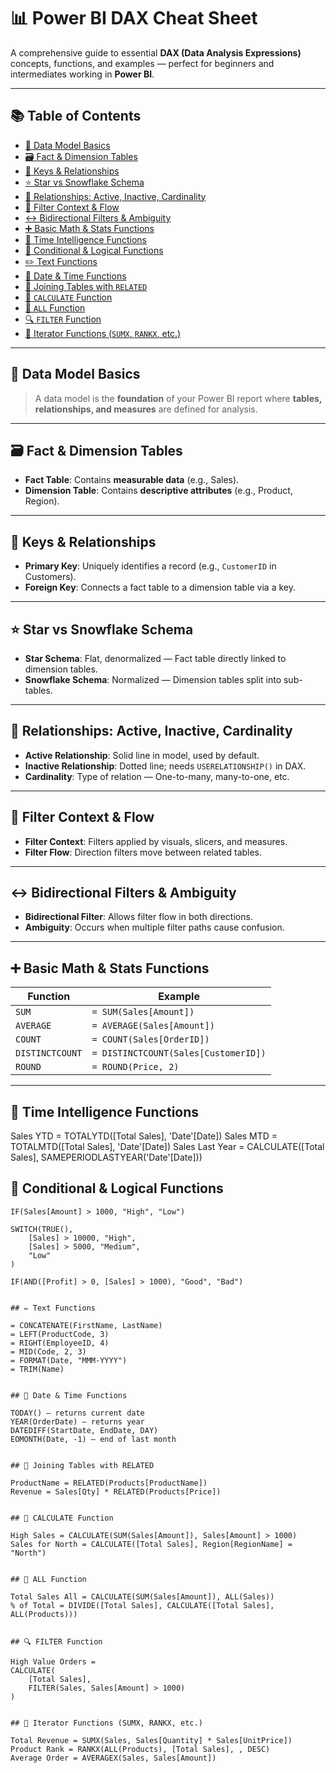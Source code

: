 # 📊 Power BI DAX Cheat Sheet

A comprehensive guide to essential **DAX (Data Analysis Expressions)** concepts, functions, and examples — perfect for beginners and intermediates working in **Power BI**.

---

## 📚 Table of Contents

- [🧠 Data Model Basics](#-data-model-basics)
- [🗃️ Fact & Dimension Tables](#️-fact--dimension-tables)
- [🔑 Keys & Relationships](#-keys--relationships)
- [⭐ Star vs Snowflake Schema](#-star-vs-snowflake-schema)
- [🔄 Relationships: Active, Inactive, Cardinality](#-relationships-active-inactive-cardinality)
- [🔀 Filter Context & Flow](#-filter-context--flow)
- [↔️ Bidirectional Filters & Ambiguity](#-bidirectional-filters--ambiguity)
- [➕ Basic Math & Stats Functions](#-basic-math--stats-functions)
- [📆 Time Intelligence Functions](#-time-intelligence-functions)
- [🧠 Conditional & Logical Functions](#-conditional--logical-functions)
- [✏️ Text Functions](#-text-functions)
- [📅 Date & Time Functions](#-date--time-functions)
- [🔗 Joining Tables with `RELATED`](#-joining-tables-with-related)
- [🧮 `CALCULATE` Function](#-calculate-function)
- [🚫 `ALL` Function](#-all-function)
- [🔍 `FILTER` Function](#-filter-function)
- [🔁 Iterator Functions (`SUMX`, `RANKX`, etc.)](#-iterator-functions-sumx-rankx-etc)

---

## 🧠 Data Model Basics
> A data model is the **foundation** of your Power BI report where **tables, relationships, and measures** are defined for analysis.

---

## 🗃️ Fact & Dimension Tables
- **Fact Table**: Contains **measurable data** (e.g., Sales).
- **Dimension Table**: Contains **descriptive attributes** (e.g., Product, Region).

---

## 🔑 Keys & Relationships
- **Primary Key**: Uniquely identifies a record (e.g., `CustomerID` in Customers).
- **Foreign Key**: Connects a fact table to a dimension table via a key.

---

## ⭐ Star vs Snowflake Schema
- **Star Schema**: Flat, denormalized — Fact table directly linked to dimension tables.
- **Snowflake Schema**: Normalized — Dimension tables split into sub-tables.

---

## 🔄 Relationships: Active, Inactive, Cardinality
- **Active Relationship**: Solid line in model, used by default.
- **Inactive Relationship**: Dotted line; needs `USERELATIONSHIP()` in DAX.
- **Cardinality**: Type of relation — One-to-many, many-to-one, etc.

---

## 🔀 Filter Context & Flow
- **Filter Context**: Filters applied by visuals, slicers, and measures.
- **Filter Flow**: Direction filters move between related tables.

---

## ↔️ Bidirectional Filters & Ambiguity
- **Bidirectional Filter**: Allows filter flow in both directions.
- **Ambiguity**: Occurs when multiple filter paths cause confusion.

---

## ➕ Basic Math & Stats Functions

| Function | Example |
|---------|---------|
| `SUM` | `= SUM(Sales[Amount])` |
| `AVERAGE` | `= AVERAGE(Sales[Amount])` |
| `COUNT` | `= COUNT(Sales[OrderID])` |
| `DISTINCTCOUNT` | `= DISTINCTCOUNT(Sales[CustomerID])` |
| `ROUND` | `= ROUND(Price, 2)` |

---

## 📆 Time Intelligence Functions


Sales YTD = TOTALYTD([Total Sales], 'Date'[Date])
Sales MTD = TOTALMTD([Total Sales], 'Date'[Date])
Sales Last Year = CALCULATE([Total Sales], SAMEPERIODLASTYEAR('Date'[Date]))


## 🧠 Conditional & Logical Functions

```dax
IF(Sales[Amount] > 1000, "High", "Low")

SWITCH(TRUE(),
    [Sales] > 10000, "High",
    [Sales] > 5000, "Medium",
    "Low"
)

IF(AND([Profit] > 0, [Sales] > 1000), "Good", "Bad")


## ✏️ Text Functions

= CONCATENATE(FirstName, LastName)
= LEFT(ProductCode, 3)
= RIGHT(EmployeeID, 4)
= MID(Code, 2, 3)
= FORMAT(Date, "MMM-YYYY")
= TRIM(Name)


## 📅 Date & Time Functions

TODAY() — returns current date  
YEAR(OrderDate) — returns year  
DATEDIFF(StartDate, EndDate, DAY)  
EOMONTH(Date, -1) — end of last month  


## 🔗 Joining Tables with RELATED

ProductName = RELATED(Products[ProductName])
Revenue = Sales[Qty] * RELATED(Products[Price])


## 🧮 CALCULATE Function

High Sales = CALCULATE(SUM(Sales[Amount]), Sales[Amount] > 1000)
Sales for North = CALCULATE([Total Sales], Region[RegionName] = "North")


## 🚫 ALL Function

Total Sales All = CALCULATE(SUM(Sales[Amount]), ALL(Sales))
% of Total = DIVIDE([Total Sales], CALCULATE([Total Sales], ALL(Products)))


## 🔍 FILTER Function

High Value Orders = 
CALCULATE(
    [Total Sales],
    FILTER(Sales, Sales[Amount] > 1000)
)


## 🔁 Iterator Functions (SUMX, RANKX, etc.)

Total Revenue = SUMX(Sales, Sales[Quantity] * Sales[UnitPrice])
Product Rank = RANKX(ALL(Products), [Total Sales], , DESC)
Average Order = AVERAGEX(Sales, Sales[Amount])



